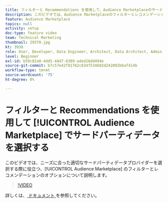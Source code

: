 ```yaml
---
title: フィルターと Recommendations を使用して、Audience Marketplaceのサードパーティデータを選択します
description: このビデオでは、Audience Marketplaceのフィルターとレコメンデーションのオプションを順を追って説明し、ニーズに合った適切なサードパーティデータプロバイダーを選ぶのに役立ちます。
feature: Audience Marketplace
topics: null
activity: setup
doc-type: feature video
team: Technical Marketing
thumbnail: 29370.jpg
kt: 3938
role: User, Developer, Data Engineer, Architect, Data Architect, Admin, Leader
level: Beginner
exl-id: b59c82a0-4dd5-44d7-8309-aded26dd494e
source-git-commit: b7c57e42f81762c634f534602d242092b6af414b
workflow-type: tm+mt
source-wordcount: '75'
ht-degree: 0%

---
```


# フィルターと Recommendations を使用して [!UICONTROL Audience Marketplace] でサードパーティデータを選択する

このビデオでは、ニーズに合った適切なサードパーティデータプロバイダーを選択する際に役立つ、[!UICONTROL Audience Marketplace] のフィルターとレコメンデーションのオプションについて説明します。

>[!VIDEO](https://video.tv.adobe.com/v/29370/?quality=12)

詳しくは、[ ドキュメント ](https://experienceleague.adobe.com/docs/audience-manager/user-guide/features/audience-marketplace/audience-marketplace-for-data-buyers/marketplace-data-buyers.html?lang=ja) を参照してください。
